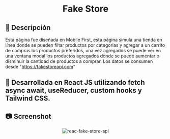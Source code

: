 <div align="center" >

# Fake Store

</div>

## 📣 Descripción 

Esta página fue diseñada en Mobile First, esta página simula una tienda en línea donde se pueden filtar productos por categorias y agregar a un carrito de compras los productos preferidos, una vez agregados se puede ver en una ventana modal los productos agregados donde se puede aumentar o disminuir la cantidad de productos a comprar.
Los datos se consumen desde "https://fakestoreapi.com"

## 🧰 Desarrollada en React JS utilizando fetch async await, useReducer, custom hooks y Tailwind CSS.


## 📷 Screenshot

<div align="center" >

![reac-fake-store-api](https://user-images.githubusercontent.com/88694516/217348891-2efe2233-ffee-4a98-8c66-a49d166f7f0a.gif)

</div>


